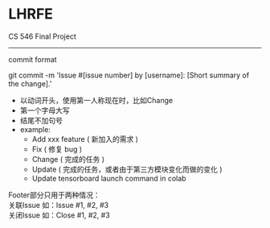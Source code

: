 # LHRFE
CS 546 Final Project 

--- 

commit format

git commit -m 'Issue #[issue number] by [username]: [Short summary of the change].'	

- 以动词开头，使用第一人称现在时，比如Change
- 第一个字母大写
- 结尾不加句号
- example: 
    - Add xxx feature ( 新加入的需求 )
    - Fix ( 修复 bug )
    - Change ( 完成的任务 )
    - Update ( 完成的任务，或者由于第三方模块变化而做的变化 )
	- Update tensorboard launch command in colab

Footer部分只用于两种情况：	
关联Issue 如：Issue #1, #2, #3	
关闭Issue 如：Close #1, #2, #3	


